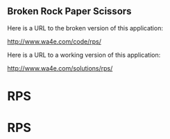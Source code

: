 Broken Rock Paper Scissors
--------------------------

Here is a URL to the broken version of this application:

http://www.wa4e.com/code/rps/

Here is a URL to a working version of this application:

http://www.wa4e.com/solutions/rps/



# RPS
# RPS
